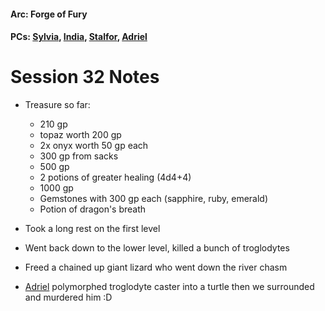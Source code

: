 #### Arc: Forge of Fury
#### PCs: [Sylvia](PCs/Past/Sylvia.md), [India](PCs/Current/India.md), [Stalfor](PCs/Current/Stalfor.md), [Adriel](PCs/Current/Adriel.md)

# Session 32 Notes
- Treasure so far:
	- 210 gp
	- topaz worth 200 gp
	- 2x onyx worth 50 gp each
	- 300 gp from sacks
	- 500 gp
	- 2 potions of greater healing (4d4+4)
	- 1000 gp
	- Gemstones with 300 gp each (sapphire, ruby, emerald)
	- Potion of dragon's breath

- Took a long rest on the first level
- Went back down to the lower level, killed a bunch of troglodytes
- Freed a chained up giant lizard who went down the river chasm
- [Adriel](PCs/Current/Adriel.md) polymorphed troglodyte caster into a turtle then we surrounded and murdered him :D